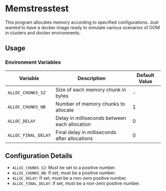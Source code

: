 # Memstresstest

This program allocates memory according to specified configurations. Just wanted to have a docker image ready to simulate various scenarios of OOM in clusters and docker environments.

## Usage

### Environment Variables

| Variable           | Description                                       | Default Value |
|--------------------|---------------------------------------------------|---------------|
| `ALLOC_CHUNKS_SZ`  | Size of each memory chunk in bytes               | -             |
| `ALLOC_CHUNKS_NB`  | Number of memory chunks to allocate               | 1             |
| `ALLOC_DELAY`      | Delay in milliseconds between each allocation     | 0             |
| `ALLOC_FINAL_DELAY`| Final delay in milliseconds after allocations    | 0             |

## Configuration Details

- `ALLOC_CHUNKS_SZ`: Must be set to a positive number.
- `ALLOC_CHUNKS_NB`: If set, must be a positive number.
- `ALLOC_DELAY`: If set, must be a non-zero positive number.
- `ALLOC_FINAL_DELAY`: If set, must be a non-zero positive number.

